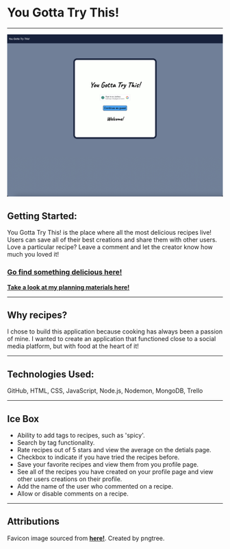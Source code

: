 # You Gotta Try This!
---
![Alt text](images/screenshot.png)


## Getting Started: 
You Gotta Try This! is the place where all the most delicious recipes live! Users can save all of their best creations and share them with other users. Love a particular recipe? Leave a comment and let the creator know how much you loved it! 

### [**Go find something delicious here!**](https://you-gotta-try-this.fly.dev)


[**Take a look at my planning materials here!**](https://trello.com/b/8EypxnL4/you-gotta-try-this)


---

## Why recipes?

I chose to build this application because cooking has always been a passion of mine. I wanted to create an application that functioned close to a social media platform, but with food at the heart of it!

---

## Technologies Used: 

GitHub, HTML, CSS, JavaScript, Node.js, Nodemon, MongoDB, Trello

---

## Ice Box

- Ability to add tags to recipes, such as 'spicy'.
- Search by tag functionality.
- Rate recipes out of 5 stars and view the average on the detials page.
- Checkbox to indicate if you have tried the recipes before. 
- Save your favorite recipes and view them from you profile page. 
- See all of the recipes you have created on your profile page and view other users creations on their profile. 
- Add the name of the user who commented on a recipe. 
- Allow or disable comments on a recipe. 

---

## Attributions
Favicon image sourced from [**here!**](https://in.pinterest.com/pin/734438651732108014/). Created by pngtree.
